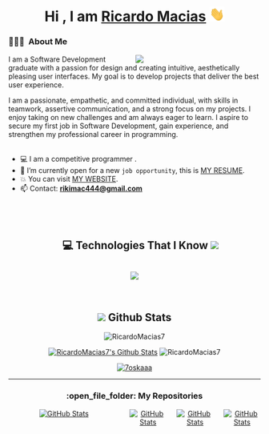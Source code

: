 <h1 align="center">Hi , I am <a  href="https://ricardo-mac-portafolio.netlify.app/" target="_blank">Ricardo Macias</a> <img  src="https://raw.githubusercontent.com/ABSphreak/ABSphreak/master/gifs/Hi.gif" width="30px"></h1>
<h3> 👨🏻‍💻 &nbsp;About Me </h3>
<picture> <img align="right" src="https://github.com/7oSkaaa/7oSkaaa/blob/main/Images/Right_Side.gif?raw=true" width = 250px></picture>
I am a Software Development graduate with a passion for design and creating intuitive, aesthetically pleasing user interfaces. My goal is to develop projects that deliver the best user experience.

I am a passionate, empathetic, and committed individual, with skills in teamwork, assertive communication, and a strong focus on my projects. I enjoy taking on new challenges and am always eager to learn. I aspire to secure my first job in Software Development, gain experience, and strengthen my professional career in programming.
<br><br>
- :computer: I am a competitive programmer .
- :thinking: I’m currently open for a new `job opportunity`, this is [MY RESUME](https://drive.google.com/file/d/16i-gZMj-Nt1Rp2lnTo7P3pahN5mQVV1_/view?usp=sharing).
- :boom: You can visit [MY WEBSITE](https://ricardo-mac-portafolio.netlify.app/).
- 📫 Contact: **rikimac444@gmail.com**
<br><br>

#
<div id="user-content-toc">
  <ul align="center">
    <summary><h2 style="display: inline-block">💻 Technologies That I Know <img src = "https://media2.giphy.com/media/QssGEmpkyEOhBCb7e1/giphy.gif?cid=ecf05e47a0n3gi1bfqntqmob8g9aid1oyj2wr3ds3mg700bl&rid=giphy.gif" width = 32px> </h2></summary>
  </ul>
</div>
<!--tech stack icons-->
<p align="center">
  <a href="https://skillicons.dev">
    <img src="https://skillicons.dev/icons?i=androidstudio,java,php,py,django,css,html,js,bootstrap,mysql,sqlite,firebase,git,github,netlify,postman,vscode,pycharm,ai,ps,ae&perline=12" />

  </a>
</p>
<br>


<h2 align="center"> <picture> <img src = "https://github.com/7oSkaaa/7oSkaaa/blob/main/Images/Statistics.gif?raw=true" width = 50px>  </picture> Github Stats</h2>
  <!--ESTADISTICAS DE RACHAS-->
<!--<h3> 🔥 Streak Stats</h3>-->

  <!--ESTADISTICAS DE RACHAS-->
<p align="center"><img src="https://streak-stats.demolab.com?user=RicardoMacias7&theme=tokyonight_duo&border_radius=6.3" alt="RicardoMacias7" /></p>

 <!--ESTADISTICAS DE PERFIL-->
<p align="center">
    <a href="https://github.com/anuraghazra/github-readme-stats">
	    <img alt="RicardoMacias7's Github Stats" src="https://github-readme-stats.vercel.app/api?username=RicardoMacias7&show_icons=true&count_private=true&locale=en&theme=tokyonight&layout=compact" height="230px"/></a>
	  <img src="https://github-readme-stats.vercel.app/api/top-langs?username=RicardoMacias7&langs_count=10&show_icons=true&locale=en&theme=tokyonight" alt="RicardoMacias7" height="230px"/>

 <!--ACTIVIDAD RECEINTE-->
<!--[![7oSkaa's github activity graph](https://github-readme-activity-graph.vercel.app/graph?username=RicardoMacias7&theme=dracula)](https://github.com/ashutosh00710/github-readme-activity-graph)-->


 <!--TROFEOS-->
<p align="center"> <a href="https://github.com/ryo-ma/github-profile-trophy"><img src="https://github-profile-trophy.vercel.app/?username=RicardoMacias7&layout=compact&theme=tokyonight&column=4&margin-w=15&margin-h=15" alt="7oskaaa" /></a> </p>

----	

 <!--REPOSITORIOS-->
<h3 align="center"> :open_file_folder: My Repositories </h3>	
<div style="display: flex; justify-content: center; gap: 20px;">
  <a href="https://github.com/RicardoMacias7/Sistema-De-Facturacion" style="width: 900px; text-align: center;">
    <img src="https://github-readme-stats.vercel.app/api/pin/?username=RicardoMacias7&repo=Sistema-De-Facturacion&theme=tokyonight" alt="GitHub Stats" style="width: 50%;" />
  </a>
  <a href="https://github.com/RicardoMacias7/Sistema-Horario-Academico" style="width: 300px; text-align: center;">
    <img src="https://github-readme-stats.vercel.app/api/pin/?username=RicardoMacias7&repo=Sistema-Horario-Academico&theme=tokyonight" alt="GitHub Stats" style="width: 50%;" />
  </a>
  <a href="https://github.com/RicardoMacias7/Login" style="width: 300px; text-align: center;">
    <img src="https://github-readme-stats.vercel.app/api/pin/?username=RicardoMacias7&repo=Login&theme=tokyonight" alt="GitHub Stats" style="width: 50%;" />
  </a>
  <a href="https://github.com/RicardoMacias7/Portafolio" style="width: 300px; text-align: center;">
    <img src="https://github-readme-stats.vercel.app/api/pin/?username=RicardoMacias7&repo=Portafolio&theme=tokyonight" alt="GitHub Stats" style="width: 50%;" />
  </a>
</div>
